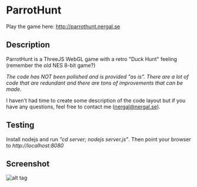 # ParrotHunt
Play the game here: http://parrothunt.nergal.se

## Description
ParrotHunt is a ThreeJS WebGL game with a retro "Duck Hunt" feeling (remember the old NES 8-bit game?)

*The code has NOT been polished and is provided "as is". There are a lot of code that are redundant and there are tons of improvements that can be made.*

I haven't had time to create some description of the code layout but if you have any questions, feel free to contact me (nergal@nergal.se).

## Testing

Install nodejs and run *"cd server; nodejs server.js"*. Then point your browser to *http://localhost:8080*

 ## Screenshot
![alt tag](https://raw.github.com/lallassu/ParrotHunt/master/promo.png)

